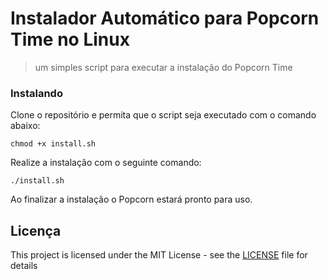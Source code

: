 # Instalador Automático para Popcorn Time no Linux

> um simples script para executar a instalação do Popcorn Time

### Instalando

Clone o repositório e permita que o script seja executado com o comando abaixo:

```
chmod +x install.sh
```

Realize a instalação com o seguinte comando:

```
./install.sh
```

Ao finalizar a instalação o Popcorn estará pronto para uso.

## Licença

This project is licensed under the MIT License - see the [LICENSE](LICENSE) file for details
